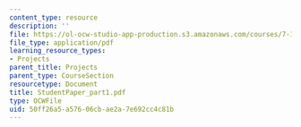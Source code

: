 ```yaml
---
content_type: resource
description: ''
file: https://ol-ocw-studio-app-production.s3.amazonaws.com/courses/7-13-experimental-microbial-genetics-fall-2003/50ff26a5a57606cbae2a7e692cc4c81b_StudentPaper_part1.pdf
file_type: application/pdf
learning_resource_types:
- Projects
parent_title: Projects
parent_type: CourseSection
resourcetype: Document
title: StudentPaper_part1.pdf
type: OCWFile
uid: 50ff26a5-a576-06cb-ae2a-7e692cc4c81b
---
```

